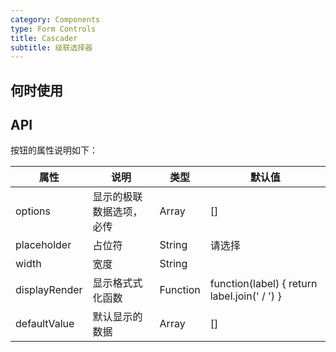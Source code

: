 ```yaml
---
category: Components
type: Form Controls
title: Cascader
subtitle: 级联选择器
---
```



## 何时使用


## API


按钮的属性说明如下：

属性 | 说明 | 类型 | 默认值
-----|-----|-----|------
options | 显示的极联数据选项，必传 | Array | []
placeholder | 占位符 | String | 请选择
width | 宽度 | String |
displayRender | 显示格式式化函数 | Function | function(label) { return label.join(' / ') }
defaultValue | 默认显示的数据 | Array | []

